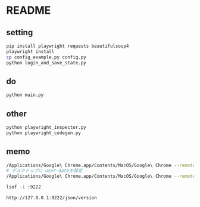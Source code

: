 # README


## setting 

```bash
pip install playwright requests beautifulsoup4
playwright install
cp config_example.py config.py 
python login_and_save_state.py
```

## do

```bash
python main.py
```

## other

```bash
python playwright_inspector.py
python playwright_codegen.py
```


## memo

```bash
/Applications/Google\ Chrome.app/Contents/MacOS/Google\ Chrome --remote-debugging-port=9222 --no-first-run
# デスクトップに user-dateを設定
/Applications/Google\ Chrome.app/Contents/MacOS/Google\ Chrome --remote-debugging-port=9222 --no-first-run --user-data-dir="$HOME/Library/Application Support/Google/Chrome"

lsof -i :9222

http://127.0.0.1:9222/json/version
```
